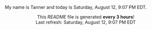 My name is Tanner and today is Saturday, August 12, 9:07 PM EDT.

<p align="center">This <i>README</i> file is generated <b>every 3 hours</b>!</br>Last refresh: Saturday, August 12, 9:07 PM EDT<br /></p>
